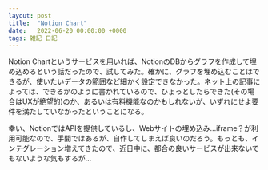 ```yaml
---
layout: post
title:  "Notion Chart"
date:   2022-06-20 00:00:00 +0000
tags: 雑記 日記
---
```


Notion Chartというサービスを用いれば、NotionのDBからグラフを作成して埋め込めるという話だったので、試してみた。確かに、グラフを埋め込むことはできるが、使いたいデータの範囲など細かく設定できなかった。ネット上の記事によっては、できるかのように書かれているので、ひょっとしたらできた(その場合はUXが絶望的)のか、あるいは有料機能なのかもしれないが、いずれにせよ要件を満たしていなかったということになる。

幸い、NotionではAPIを提供しているし、Webサイトの埋め込み...iframe？が利用可能なので、手間ではあるが、自作してしまえば良いのだろう。もっとも、インテグレーション増えてきたので、近日中に、都合の良いサービスが出来ないでもないような気もするが...